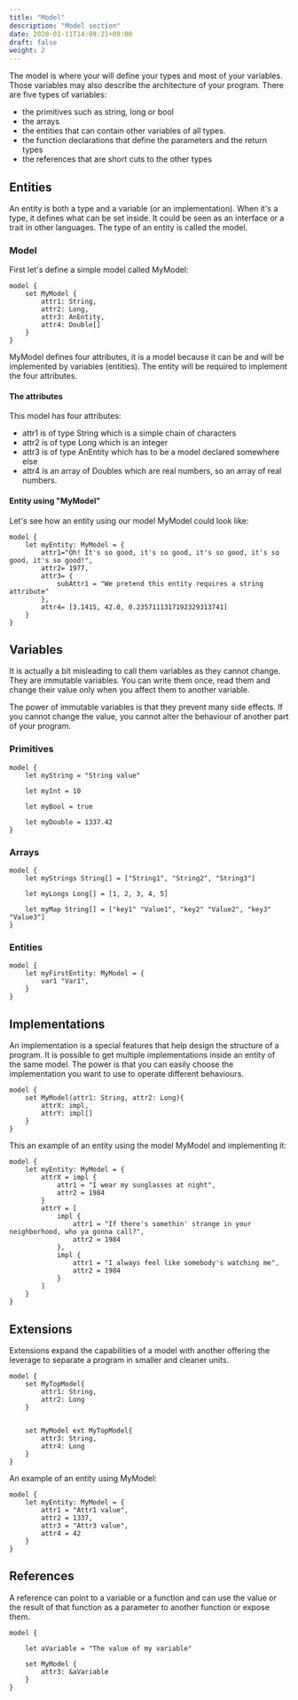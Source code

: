 ```yaml
---
title: "Model"
description: "Model section"
date: 2020-01-11T14:09:21+09:00
draft: false
weight: 2
---
```


The model is where your will define your types and most of your variables. Those variables may also describe the architecture of your program.
There are five types of variables:

* the primitives such as string, long or bool
* the arrays
* the entities that can contain other variables of all types.
* the function declarations that define the parameters and the return types
* the references that are short cuts to the other types

## Entities
An entity is both a type and a variable (or an implementation). When it's a type, it defines what can be set inside. It could be seen as an interface or a trait in other languages. The type of an entity is called the model.

### Model

First let's define a simple model called MyModel:
```tlang
model {
    set MyModel {
        attr1: String,
        attr2: Long,
        attr3: AnEntity,
        attr4: Double[]
    }
}

```
MyModel defines four attributes, it is a model because it can be and will be implemented by variables (entities). The entity will be required to implement the four attributes.

#### The attributes
This model has four attributes:

* attr1 is of type String which is a simple chain of characters
* attr2 is of type Long which is an integer
* attr3 is of type AnEntity which has to be a model declared somewhere else
* attr4 is an array of Doubles which are real numbers, so an array of real numbers.

#### Entity using "MyModel"
Let's see how an entity using our model MyModel could look like:
```tlang
model {
    let myEntity: MyModel = {
        attr1="Oh! It's so good, it's so good, it's so good, it's so good, it's so good!",
        attr2= 1977,
        attr3= {
            subAttr1 = "We pretend this entity requires a string attribute"
        },
        attr4= [3.1415, 42.0, 0.2357111317192329313741]
    }
}

```

## Variables

It is actually a bit misleading to call them variables as they cannot change. They are immutable variables. You can write them once, read them and change their value only when you affect them to another variable.

The power of immutable variables is that they prevent many side effects. If you cannot change the value, you cannot alter the behaviour of another part of your program. 

### Primitives

```tlang
model {
    let myString = "String value"
    
    let myInt = 10

    let myBool = true

    let myDouble = 1337.42
}
```

### Arrays

```tlang
model {
    let myStrings String[] = ["String1", "String2", "String3"]

    let myLongs Long[] = [1, 2, 3, 4, 5]

    let myMap String[] = ["key1" "Value1", "key2" "Value2", "key3" "Value3"]
}
```

### Entities
```tlang
model {
    let myFirstEntity: MyModel = {
        var1 "Var1",
    }
}

```

## Implementations

An implementation is a special features that help design the structure of a program. It is possible to get multiple implementations inside an entity of the same model.
The power is that you can easily choose the implementation you want to use to operate different behaviours.
```tlang
model {
    set MyModel(attr1: String, attr2: Long){
        attrX: impl,
        attrY: impl[]
    }
}
```

This an example of an entity using the model MyModel and implementing it:
```tlang
model {
    let myEntity: MyModel = {
        attrX = impl {
            attr1 = "I wear my sunglasses at night",
            attr2 = 1984
        }
        attrY = [
            impl {
                attr1 = "If there's somethin' strange in your neighborhood, who ya gonna call?",
                attr2 = 1984
            },
            impl {
                attr1 = "I always feel like somebody's watching me",
                attr2 = 1984
            }
        ]
    }
}
```

## Extensions

Extensions expand the capabilities of a model with another offering the leverage to separate a program in smaller and cleaner units.

```tlang
model {
    set MyTopModel{
        attr1: String,
        attr2: Long
    }

    
    set MyModel ext MyTopModel{
        attr3: String,
        attr4: Long
    }
}
```

An example of an entity using MyModel:
```tlang
model {
    let myEntity: MyModel = {
        attr1 = "Attr1 value",
        attr2 = 1337,
        attr3 = "Attr3 value",
        attr4 = 42
    }
}
```

## References

A reference can point to a variable or a function and can use the value or the result of that function as a parameter to another function or expose them.

```tlang
model {

    let aVariable = "The value of my variable"

    set MyModel {
        attr3: &aVariable
    }
}
```


